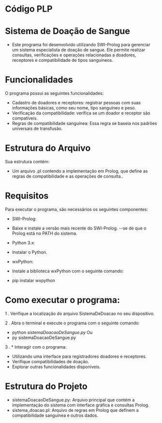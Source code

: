 # Código PLP
# Sistema de Doação de Sangue

- Este programa foi desenvolvido utilizando SWI-Prolog para gerenciar um sistema especialista de doação de sangue. Ele permite realizar consultas, verificações e operações relacionadas a doadores, receptores e compatibilidade de tipos sanguíneos.

# Funcionalidades

O programa possui as seguintes funcionalidades:

-   Cadastro de doadores e receptores:  registrar pessoas com suas informações básicas, como seu nome, tipo sanguíneo e peso.
-   Verificação da compatibilidade:  verifica se um doador e receptor são compatíveis.
-   Regras de compatibilidade sanguínea: Essa regra se baseia nos padrões universais de transfusão.

# Estrutura do Arquivo

Sua estrutura contém:

- Um arquivo  .pl  contendo a implementação em Prolog, que define as regras de compatibilidade e as operações de consulta..

# Requisitos

Para executar o programa, são necessários os seguintes componentes:

* SWI-Prolog:  
- Baixe e instale a versão mais recente do SWI-Prolog.
--se de que o Prolog está no PATH do sistema.

* Python 3.x: 
- Instalar o Python.

* wxPython: 
- Instale a biblioteca wxPython com o seguinte comando:
* pip instalar wxpython 

# Como executar o programa:

1 . Verifique a localização do arquivo SistemaDeDoacao no seu dispositivo.

2 . Abra o terminal e execute o programa com o seguinte comando:
* python *sistemaDoacaoDeSangue.py*
Ou
* py sistemaDoacaoDeSangue.py 

3 .  * Interagir com o programa: 
- Utilizando uma interface para registradores doadores e receptores.
- Verifique compatibilidades de doação.
- Explorar outras funcionalidades disponíveis.

# Estrutura do Projeto
-   sistemaDoacaoDeSangue.py:  Arquivo principal que contém a implementação do sistema com interface gráfica e consultas Prolog.
-   sistema_doacao.pl:  Arquivo de regras em Prolog que definem a compatibilidade sanguínea e outros dados.
